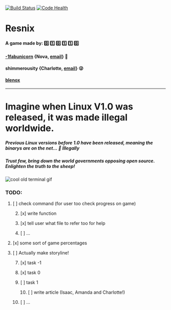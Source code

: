[![Build Status](https://travis-ci.org/1fabunicorn/resnix.svg?branch=master)](https://travis-ci.org/1fabunicorn/resnix) [![Code Health](https://landscape.io/github/1fabunicorn/resnix/master/landscape.svg?style=flat)](https://landscape.io/github/1fabunicorn/resnix/master)


# Resnix

#### A game made by: :zero: :one: :zero: :one: :one: :zero:

#### [-1fabunicorn](https://github.com/belenox) {Nova, [email](mailto:noah.trauben@gmail.com)} :rainbow:

#### shimmerousity {Charlotte, [email](mailto:charlottealanjones@gmail.com)} :stuck_out_tongue_winking_eye:

#### [blenox](https://github.com/belenox)



----------------------------------------------------------------------------------------
# Imagine when Linux V1.0 was released, it was made illegal worldwide.

##### Previous Linux versions before 1.0 have been released, meaning the binarys are on the net... :signal_strength: Illegally

##### Trust few, bring down the world governments opposing open source. Enlighten the truth to the sheep!



![cool old terminal gif](https://upload.wikimedia.org/wikipedia/commons/thumb/9/99/DEC_VT100_terminal.jpg/512px-DEC_VT100_terminal.jpg)


### TODO:

   1. [ ] check command (for user too check progress on game)

        2. [x] write function

        3. [x] tell user what file to refer too for help

        4. [ ] ...

   5. [x] some sort of game percentages

   6. [ ] Actually make storyline!

      7. [x] task -1

      8. [x] task 0

      9. [ ] task 1

           10. [ ] write article (Isaac, Amanda and Charlotte!)

      11. [ ] ...
